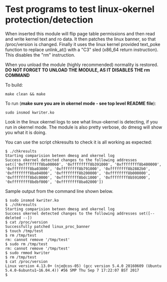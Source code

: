 # Test programs to test linux-okernel protection/detection

When inserted this module will flip page table permissions and then
read and write kernel text and ro data. It then patches the linux
banner, so that /proc/version is changed. Finally it uses the linux
kernel provided text_poke function to replace unlink_at() with a "C3" sled
(x86_64 return instruction). This disables the "rm" instruction.

When you unload the module (highly recommended) normality is restored.
__**DO NOT FORGET TO UNLOAD THE MODULE, AS IT DISABLES THE rm COMMAND**__

To build:

`make clean && make`

To run (**make sure you are in okernel mode - see top level README file**):

`sudo insmod kwriter.ko`

Look in the linux okernel logs to see what linux-okernel is detecting,
if you run in okernel mode. The module is also pretty verbose, do
dmesg will show you what it is doing.

You can use the script chkresults to check it is all working as expected:
```
$ ./chkresults
Starting comparision beteen dmesg and okernel log
Success okernel detected changes to the following addresses set(['0xffffffff8ba00060', '0xffffffff8b391000', '0xffffffff8b400000', '0xffffffff8ba03000', '0xffffffff8b791000', '0xffffffff8b2882b0', '0xffffffff8ba04000', '0xffffffff8b200000', '0xffffffff8b000000', '0xffffffff8bdc0000', '0xffffffff8bdc1000', '0xffffffff8b591000', '0xffffffff8bdbf000', '0xffffffff8ba02000'])
```

Sample output from the command line shown below.

```
$ sudo insmod kwriter.ko
$ ./chkresults
Starting comparision beteen dmesg and okernel log
Success okernel detected changes to the following addresses set([-- deleted --])
$ cat /proc/version
Successfully patched linux_proc_banner
$ touch /tmp/test
$ rm /tmp/test
rm: cannot remove '/tmp/test'
$ sudo rm /tmp/test
rm: cannot remove '/tmp/test'
$ sudo rmmod kwriter
$ rm /tmp/test
$ cat /proc/version
Linux version 4.13.0+ (nje@cos-05) (gcc version 5.4.0 20160609 (Ubuntu 5.4.0-6ubuntu1~16.04.4)) #56 SMP Thu Sep 7 17:22:07 BST 2017
$
```
